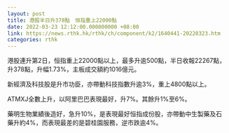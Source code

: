```yaml
---
layout: post
title: 港股半日升378點　恒指重上22000點
date: 2022-03-23 12:12:00.000000000 +08:00
link: https://news.rthk.hk/rthk/ch/component/k2/1640441-20220323.htm
categories: rthk
---
```


港股連升第2日，恒指重上22000點以上，最多升逾500點，半日收報22267點，升378點，升幅1.73%，主板成交額約1016億元。

新經濟及科技股是升市功臣，亦帶動科技指數升逾3%，重上4800點以上。

ATMXJ全數上升，以阿里巴巴表現最好，升7%。其餘升1%至6%。

藥明生物業績後造好，急升10%，是表現最好恒指成份股，亦帶動中生製藥及石藥升約4%，而表現最差的是碧桂園服務，逆市跌逾4%。
